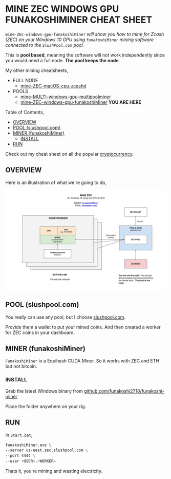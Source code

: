 # MINE ZEC WINDOWS GPU FUNAKOSHIMINER CHEAT SHEET

`mine-ZEC-windows-gpu-funakoshiMiner` _will show you
how to mine for Zcash (ZEC)
on your Windows 10 GPU
using `funakoshiMiner` mining software
connected to the `SlushPool.com` pool._

This is **pool based**, meaning the software will not work independently
since you would need a full node.  **The pool keeps the node**.

My other mining cheatsheets,

* FULL NODE
  * [mine-ZEC-macOS-cpu-zcashd](https://github.com/JeffDeCola/my-cheat-sheets/tree/master/other/mining-cryptocurrency/full-node/mine-ZEC-macOS-cpu-zcashd)
* POOLS
  * [mine-MULTI-windows-gpu-multipoolminer](https://github.com/JeffDeCola/my-cheat-sheets/tree/master/other/mining-cryptocurrency/pools/mine-MULTI-windows-gpu-multipoolminer)
  * [mine-ZEC-windows-gpu-funakoshiMiner](https://github.com/JeffDeCola/my-cheat-sheets/tree/master/other/mining-cryptocurrency/pools/mine-ZEC-windows-gpu-funakoshiMiner)
  **YOU ARE HERE**

Table of Contents,

* [OVERVIEW](https://github.com/JeffDeCola/my-cheat-sheets/tree/master/other/mining-cryptocurrency/pools/mine-ZEC-windows-gpu-funakoshiMiner#overview)
* [POOL (slushpool.com)](https://github.com/JeffDeCola/my-cheat-sheets/tree/master/other/mining-cryptocurrency/pools/mine-ZEC-windows-gpu-funakoshiMiner#pool-slushpoolcom)
* [MINER (funakoshiMiner)](https://github.com/JeffDeCola/my-cheat-sheets/tree/master/other/mining-cryptocurrency/pools/mine-ZEC-windows-gpu-funakoshiMiner#miner-funakoshiminer)
  * [INSTALL](https://github.com/JeffDeCola/my-cheat-sheets/tree/master/other/mining-cryptocurrency/pools/mine-ZEC-windows-gpu-funakoshiMiner#install)
* [RUN](https://github.com/JeffDeCola/my-cheat-sheets/tree/master/other/mining-cryptocurrency/pools/mine-ZEC-windows-gpu-funakoshiMiner#run)

Check out my cheat sheet on all the popular
[cryptocurrency](https://github.com/JeffDeCola/my-cheat-sheets/tree/master/other/mining-cryptocurrency/cryptocurrency/cryptocurrency-cheat-sheet).

## OVERVIEW

Here is an illustration of what we're going to do,

![IMAGE - mine-ZEC-windows-gpu-funakoshiMiner - IMAGE](../../../../docs/pics/mine-ZEC-windows-gpu-funakoshiMiner.jpg)

## POOL (slushpool.com)

You really can use any pool, but I choose
[slushpool.com](https://slushpool.com).

Provide them a wallet to put your mined coins.
And then created a worker for ZEC coins in your dashboard.

## MINER (funakoshiMiner)

`FunakoshiMiner` is a Equihash CUDA Miner.  So it works with ZEC and ETH
but not bitcoin.

### INSTALL

Grab the latest Windows binary from
[github.com/funakoshi2718/funakoshi-miner](https://github.com/funakoshi2718/funakoshi-miner)

Place the folder anywhere on your rig.

## RUN

In `Start.bat`,

```bash
funakoshiMiner.exe \
--server us-east.zec.slushpool.com \
--port 4444 \
--user <USER>.<WORKER>
```

Thats it, you're mining and wasting electricity.
